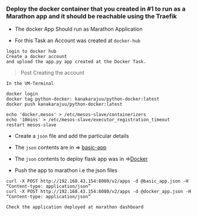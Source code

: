 ### Deploy the docker container that you created in #1 to run as a Marathon app and it should be reachable using the Traefik

* The docker App Should run as Marathon Application

* For this Task an Account was created at `docker-hub`
```
login to docker hub
Create a docker account
and upload the app.py app created at the Docker Task.
```

> Post Creating the account
```
In the VM-Terminal

docker login
docker tag python-docker: kanakarajuu/python-docker:latest
docker push kanakarajuu/python-docker:latest

```

```
echo 'docker,mesos' > /etc/mesos-slave/containerizers
echo '10mins' > /etc/mesos-slave/executor_registration_timeout
restart mesos-slave
```

* Create a `json` file and add the particular details
* The `json` contents are in => [basic-app](https://github.com/r-aju/SRE-Internship/blob/master/WEEK-12/jsonfiles/basic-app.json)
* The `json` contents to deploy flask app was in =>[Docker](https://github.com/r-aju/SRE-Internship/blob/master/WEEK-12/jsonfiles/docker.json)


* Push the app to marathon i.e the json files
```
curl -X POST http://192.168.43.154:8080/v2/apps -d @basic_app.json -H “Content-type: application/json”
curl -X POST http://192.168.43.154:8080/v2/apps -d @docker_app.json -H “Content-type: application/json”

Check the application deployed at marathon dashboard


















